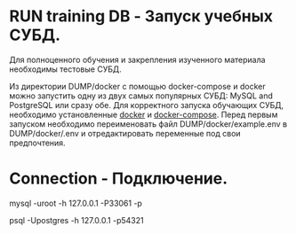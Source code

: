 # RUN training DB - Запуск учебных СУБД.
Для полноценного обучения и закрепления изученного материала необходимы тестовые СУБД.

Из директории DUMP/docker с помощью docker-compose и docker можно запустить одну из двух самых популярных СУБД: MySQL and PostgreSQL или сразу обе.
Для корректного запуска обучающих СУБД, необходимо установленные [docker](https://docs.docker.com/engine/install/) и [docker-compose](https://docs.docker.com/compose/install/). Перед первым запуском необходимо переименовать файл DUMP/docker/example.env в DUMP/docker/.env и отредактировать переменные под свои предпочтения.

# Connection - Подключение.

mysql -uroot -h 127.0.0.1 -P33061 -p

psql -Upostgres -h 127.0.0.1 -p54321
